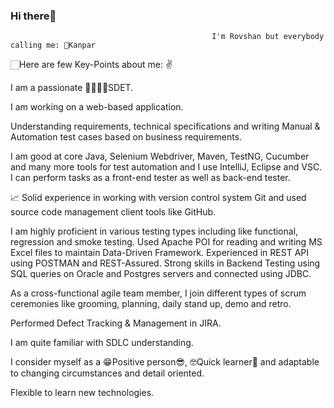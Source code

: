 ### Hi there👋

                                                 I'm Rovshan but everybody calling me: 👨Kanpar 
                                                 
                                             
                                                
                                                 
                                                 

🏻Here are few Key-Points about me: ✌️


I am a passionate 💼👨🏻‍💻SDET.

I am working on a web-based application.

Understanding requirements, technical specifications and writing Manual & Automation test cases based on business requirements.

I am good at core Java, Selenium Webdriver, Maven, TestNG, Cucumber and many more tools for test automation and I use IntelliJ, Eclipse and VSC. I can perform tasks as a front-end tester as well as back-end tester. 

📈 Solid experience in working with version control system Git and used source code management client tools like GitHub.  

I am highly proficient in various testing types including like  functional, regression and smoke testing. 
Used Apache POI for reading and writing MS Excel files to maintain Data-Driven Framework. 
Experienced in REST API using POSTMAN and REST-Assured. 
Strong skills in Backend Testing using SQL queries on Oracle and Postgres servers and connected using JDBC.

As a cross-functional agile team member, I join different types of scrum ceremonies like grooming, planning, daily stand up, demo and retro. 

Performed Defect Tracking & Management in JIRA.  

I am quite familiar with SDLC understanding. 

I consider myself as a 😁Positive person😎, 🤓Quick learner🥸 and adaptable to changing circumstances and detail oriented. 

Flexible to learn new technologies.




 
  
